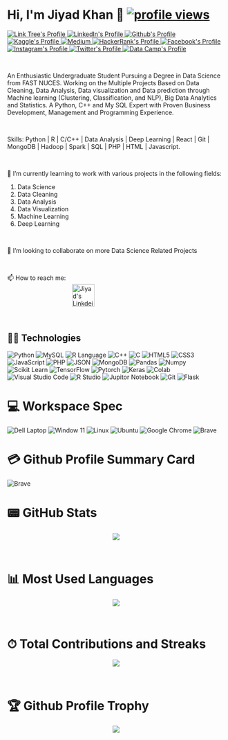 <!---
jiyadkhan10/jiyadkhan10 is a ✨ special ✨ repository because its `README.md` (this file) appears on your GitHub profile.
You can click the Preview link to take a look at your changes.
--->

# Hi, I'm Jiyad Khan 👋 <a href="https://github.com/jiyadkhan10"> <img src="https://komarev.com/ghpvc/?username=jiyadkhan10&color=red" alt="profile views" /></a>
<p align="left">
 <a href="https://linktr.ee/jiyad_khan">
    <img alt="Link Tree's Profile" src="https://img.shields.io/badge/linktree-39E09B?style=for-the-badge&logo=linktree&logoColor=white">
  </a>
  <a href="https://www.linkedin.com/in/jiyadkhan10">
    <img src="https://img.shields.io/badge/LinkedIn-0077B5?style=for-the-badge&logo=linkedin&logoColor=white" alt="LinkedIn's Profile" />
  </a>
 <a href="https://github.com/jiyadkhan10">
    <img src="https://img.shields.io/badge/GitHub-100000?style=for-the-badge&logo=github&logoColor=white" alt="Github's Profile" />
  </a>
 <a href="https://www.kaggle.com/muhammadjiyadkhan">
    <img alt="Kaggle's Profile" src="https://img.shields.io/badge/Kaggle-20BEFF?style=for-the-badge&logo=Kaggle&logoColor=white">
  </a>
  <a href="https://medium.com/@jiyadkhan10">
    <img alt="Medium" src="https://img.shields.io/badge/Medium-12100E?style=for-the-badge&logo=medium&logoColor=white">
  </a>
 <a href="https://www.hackerrank.com/profile/jiyadkhan10">
    <img src="https://img.shields.io/badge/-Hackerrank-2EC866?style=for-the-badge&logo=HackerRank&logoColor=white" alt="HackerRank's Profile" />
  </a>
  <a href="https://www.facebook.com/jiyad.khan.58">
    <img alt="Facebook's Profile" src="https://img.shields.io/badge/Facebook-1877F2?style=for-the-badge&logo=facebook&logoColor=white">
  </a>
  <a href="https://www.instagram.com/jiyad_khan_/">
    <img alt="Instagram's Profile" src="https://img.shields.io/badge/Instagram-E4405F?style=for-the-badge&logo=instagram&logoColor=white">
  </a>
  <a href="https://twitter.com/jiyadkhan_10">
    <img alt="Twitter's Profile" src="https://img.shields.io/badge/X-000000?style=for-the-badge&logo=x&logoColor=white">
  </a>
  <a href="https://www.datacamp.com/portfolio/MuhammadJiyadKhan">
    <img alt="Data Camp's Profile" src="https://img.shields.io/badge/Datacamp-05192D?style=for-the-badge&logo=datacamp&logoColor=65FF8F">
  </a>
</p>

<br />

An Enthusiastic Undergraduate Student Pursuing a Degree in Data Science from FAST NUCES. Working on the Multiple Projects Based on Data Cleaning, Data Analysis, Data visualization and Data prediction through Machine learning (Clustering, Classification, and NLP), Big Data Analytics and Statistics. A Python, C++ and My SQL Expert with Proven Business Development, Management and Programming Experience.

<br />

Skills: Python | R | C/C++ | Data Analysis | Deep Learning | React | Git | MongoDB | Hadoop | Spark | SQL | PHP | HTML | Javascript. <br />

<br />

🌱 I’m currently learning to work with various projects in the following fields: <br />

1. Data Science <br />
2. Data Cleaning <br />
3. Data Analysis <br />
4. Data Visualization <br /> 
5. Machine Learning <br />
6. Deep Learning <br />

<br />

👯 I’m looking to collaborate on more Data Science Related Projects <br />

<br />

 📫 How to reach me:   <br />
&nbsp; &nbsp; &nbsp; &nbsp; &nbsp; &nbsp; &nbsp; &nbsp; &nbsp; &nbsp; &nbsp; &nbsp; &nbsp; &nbsp; &nbsp; &nbsp; &nbsp; &nbsp; &nbsp;
[<img align="center"  alt="Jiyad's Linkdein" width="52px" src="https://camo.githubusercontent.com/d659d2bac00c01b42bffbae84bdc121e828b8fecd5b4949ffa2575f5d9e4a371/68747470733a2f2f63646e2e6a7364656c6976722e6e65742f6e706d2f73696d706c652d69636f6e734076332f69636f6e732f6c696e6b6564696e2e737667" data-canonical-src="https://cdn.jsdelivr.net/npm/simple-icons@v3/icons/linkedin.svg" style="max-width: 100%;">](https://www.linkedin.com/in/jiyad-khan-a3775922a/)  <br />

<br />

<h2> 👩‍💻 Technologies </h2>

<p align="centre">
  <a>
    <img alt="Python" src="https://img.shields.io/badge/Python-FFD43B?style=for-the-badge&logo=python&logoColor=blue">
  </a>

  <a>
    <img alt="MySQL" src="https://img.shields.io/badge/MySQL-005C84?style=for-the-badge&logo=mysql&logoColor=white">
  </a>

  <a>
    <img alt="R Language" src="https://img.shields.io/badge/R-276DC3?style=for-the-badge&logo=r&logoColor=white">
  </a>

  <a>
    <img alt="C++" src="https://img.shields.io/badge/C%2B%2B-00599C?style=for-the-badge&logo=c%2B%2B&logoColor=white">
  </a>

  <a>
    <img alt="C" src="https://img.shields.io/badge/C-00599C?style=for-the-badge&logo=c&logoColor=white">
  </a>

  <a>
    <img alt="HTML5" src="https://img.shields.io/badge/HTML5-E34F26?style=for-the-badge&logo=html5&logoColor=white">
  </a>

  <a>
    <img alt="CSS3" src="https://img.shields.io/badge/CSS3-1572B6?style=for-the-badge&logo=css3&logoColor=white">
  </a>

  <a>
    <img alt="JavaScript" src="https://img.shields.io/badge/JavaScript-323330?style=for-the-badge&logo=javascript&logoColor=F7DF1E">
  </a>

  <a>
    <img alt="PHP" src="https://img.shields.io/badge/PHP-777BB4?style=for-the-badge&logo=php&logoColor=white">
  </a>

  <a>
    <img alt="JSON" src="https://img.shields.io/badge/json-5E5C5C?style=for-the-badge&logo=json&logoColor=white">
  </a>

  <a>
    <img alt="MongoDB" src="https://img.shields.io/badge/MongoDB-4EA94B?style=for-the-badge&logo=mongodb&logoColor=white">
  </a>

  <a>
    <img alt="Pandas" src="https://img.shields.io/badge/Pandas-2C2D72?style=for-the-badge&logo=pandas&logoColor=white">
  </a>

  <a>
    <img alt="Numpy" src="https://img.shields.io/badge/Numpy-777BB4?style=for-the-badge&logo=numpy&logoColor=white">
  </a>

  <a>
    <img alt="Scikit Learn" src="https://img.shields.io/badge/scikit_learn-F7931E?style=for-the-badge&logo=scikit-learn&logoColor=white">
  </a>

  <a>
    <img alt="TensorFlow" src="https://img.shields.io/badge/TensorFlow-FF6F00?style=for-the-badge&logo=TensorFlow&logoColor=white">
  </a>

  <a>
    <img alt="Pytorch" src="https://img.shields.io/badge/PyTorch-EE4C2C?style=for-the-badge&logo=pytorch&logoColor=white">
  </a>

  <a>
    <img alt="Keras" src="https://img.shields.io/badge/Keras-FF0000?style=for-the-badge&logo=keras&logoColor=white">
  </a>

  <a>
    <img alt="Colab" src="https://img.shields.io/badge/Colab-F9AB00?style=for-the-badge&logo=googlecolab&color=525252">
  </a>

  <a>
    <img alt="Visual Studio Code" src="https://img.shields.io/badge/Visual_Studio_Code-0078D4?style=for-the-badge&logo=visual%20studio%20code&logoColor=white">
  </a>

  <a>
    <img alt="R Studio" src="https://img.shields.io/badge/RStudio-75AADB?style=for-the-badge&logo=RStudio&logoColor=white">
  </a>

  <a>
    <img alt="Jupitor Notebook" src="https://img.shields.io/badge/Jupyter-F37626.svg?&style=for-the-badge&logo=Jupyter&logoColor=white">
  </a>

  <a>
    <img alt="Git" src="https://img.shields.io/badge/GIT-E44C30?style=for-the-badge&logo=git&logoColor=white">
  </a>

  <a>
    <img alt="Flask" src="https://img.shields.io/badge/Flask-000000?style=for-the-badge&logo=flask&logoColor=white">
  </a>  
</p>
<h1>
 💻 Workspace Spec
</h1>
<p align="centre">   
  <a>
    <img alt="Dell Laptop" src="https://img.shields.io/badge/dell%20laptop-007DB8?style=for-the-badge&logo=dell&logoColor=white">
  </a>
  <a>
    <img alt="Window 11" src="https://img.shields.io/badge/Windows_11-0078d4?style=for-the-badge&logo=windows-11&logoColor=white">
  </a>
  <a>
    <img alt="Linux" src="https://img.shields.io/badge/Linux-FCC624?style=for-the-badge&logo=linux&logoColor=black">
  </a>
  <a>
    <img alt="Ubuntu" src="https://img.shields.io/badge/Ubuntu-E95420?style=for-the-badge&logo=ubuntu&logoColor=white">
  </a>
  <a>
    <img alt="Google Chrome" src="https://img.shields.io/badge/Google_chrome-4285F4?style=for-the-badge&logo=Google-chrome&logoColor=white">
  </a>
  <a>
    <img alt="Brave" src="https://img.shields.io/badge/Brave-FF1B2D?style=for-the-badge&logo=Brave&logoColor=white">
  </a>
</p>
<h1>💳 Github Profile Summary Card</h1>
<p>
 <a>
  <img alt="Brave" src="https://github-profile-summary-cards.vercel.app/api/cards/profile-details?username=jiyadkhan10&theme=tokyonight">
 </a>
</p>

<h1>📟 GitHub Stats</h1>
<p align="center"> <img src="https://github-readme-stats.vercel.app/api/?username=jiyadkhan10&count_private=true&theme=tokyonight&showicons=true"/> </p> <br />


<h1>📊 Most Used Languages </h1>
<p align="center"> <img src="https://github-readme-stats.vercel.app/api/top-langs/?username=jiyadkhan10&layout=compact"/> </p> <br />


<h1>⏱ Total Contributions and Streaks </h1>
<p align="center"> <img src="https://github-readme-streak-stats.herokuapp.com/?user=jiyadkhan10&theme=dark"/> </p> <br />

<h1>🏆 Github Profile Trophy </h1>
<p align="center"> <img src="https://github-profile-trophy.vercel.app/?username=jiyadkhan10&theme=discord"/> </p> <br />

<br />

 

